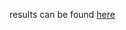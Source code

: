 results can be found [here](https://docs.google.com/spreadsheets/d/146v4XVojZ6Naq3vXTf41yXI0-W6rQlqhoPBgE0ehAG8/edit?usp=sharing)
